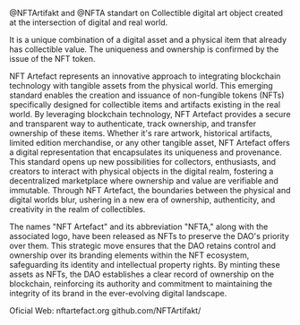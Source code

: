 @NFTArtifakt and @NFTA standart on Collectible digital art object created at the intersection of digital and real world. 

It is a unique combination of a digital asset and a physical item that already has collectible value. 
The uniqueness and ownership is confirmed by the issue of the NFT token.

NFT Artefact represents an innovative approach to integrating blockchain technology with tangible assets from the physical world. 
This emerging standard enables the creation and issuance of non-fungible tokens (NFTs) specifically designed for collectible items and artifacts existing in the real world. 
By leveraging blockchain technology, NFT Artefact provides a secure and transparent way to authenticate, track ownership, and transfer ownership of these items. 
Whether it's rare artwork, historical artifacts, limited edition merchandise, or any other tangible asset, NFT Artefact offers a digital representation that encapsulates its uniqueness and provenance. 
This standard opens up new possibilities for collectors, enthusiasts, and creators to interact with physical objects in the digital realm, fostering a decentralized marketplace where ownership and value are verifiable and immutable. 
Through NFT Artefact, the boundaries between the physical and digital worlds blur, ushering in a new era of ownership, authenticity, and creativity in the realm of collectibles.

The names "NFT Artefact" and its abbreviation "NFTA," along with the associated logo, have been released as NFTs to preserve the DAO's priority over them. 
This strategic move ensures that the DAO retains control and ownership over its branding elements within the NFT ecosystem, safeguarding its identity and intellectual property rights. 
By minting these assets as NFTs, the DAO establishes a clear record of ownership on the blockchain, reinforcing its authority and commitment to maintaining the integrity of its brand in the ever-evolving digital landscape.

Oficial Web: nftartefact.org
github.com/NFTArtifakt/
